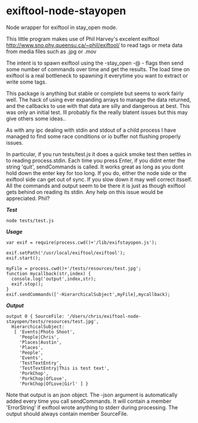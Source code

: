 # exiftool-node-stayopen
Node wrapper for exiftool in stay_open mode.

This little program makes use of 
Phil Harvey's excelent exiftool 
http://www.sno.phy.queensu.ca/~phil/exiftool/
to read tags or meta data from media files such as .jpg or .mov

The intent is to spawn exiftool using the -stay_open -@ - flags
then send some number of commands over time and get the results.
The load time on exiftool is a real bottleneck to spawning it everytime
you want to extract or write some tags.

This package is anything but stable or complete but seems to work fairly well.
The hack of using ever expanding arrays to manage the data returned, and the 
callbacks to use with that data are silly and dangerous at best. This was only an initial test.
Ill probably fix the really blatent issues but this may give others some ideas..

As with any ipc dealing with stdin and stdout of a child process I have managed
to find some race conditions or io buffer not flushing properly issues.

In particular, if you run tests/test.js it does a quick smoke test then settles in to reading 
process.stdin. Each time you press Enter, if you didnt enter the string 'quit', sendCommands is called.
It works great as long as you dont hold down the enter key for too long.
If you do, either the node side or the exiftool side can get out of sync. If you slow down it may well correct itsself. All the commands and output seem to be there it is just as though exiftool gets 
behind on reading its stdin. Any help on this issue would be appreciated. Phil?

___Test___
```
node tests/test.js
```

___Usage___
```
var exif = require(process.cwd()+'/lib/exifstayopen.js');

exif.setPath('/usr/local/exiftool/exiftool');
exif.start();

myFile = process.cwd()+'/tests/resources/test.jpg';
function mycallback(str,index) {
  console.log('output',index,str);
  exif.stop();
}
exif.sendCommands(['-HierarchicalSubject',myFile],mycallback);
```
___Output___
```
output 0 { SourceFile: '/Users/chris/exiftool-node-stayopen/tests/resources/test.jpg',
  HierarchicalSubject: 
   [ 'Events|Photo Shoot',
     'People|Chris',
     'Places|Austin',
     'Places',
     'People',
     'Events',
     'TestTextEntry',
     'TestTextEntry|This is test text',
     'PorkChop',
     'PorkChop|OfLove',
     'PorkChop|OfLove|Girl' ] }

```
Note that output is an json object.
The -json argument is automatically added every time you call sendCommands.
It will contain a member 'ErrorString' if exiftool wrote anything to stderr during processing.
The output should always contain member SourceFile.





